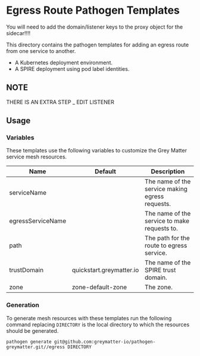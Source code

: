 # Egress Route Pathogen Templates


You will need to add the domain/listener keys to the proxy object for the sidecar!!!!


This directory contains the pathogen templates for adding an egress route from one service to another.

- A Kubernetes deployment environment.
- A SPIRE deployment using pod label identities.

## NOTE

THERE IS AN EXTRA STEP _ EDIT LISTENER

## Usage

### Variables

These templates use the following variables to customize the Grey Matter service mesh resources.

| Name                     | Default       | Description                                              |
| ------------------------ | ------------- | -------------------------------------------------------- |
| serviceName              |               | The name of the service making egress requests.          |
| egressServiceName        |               | The name of the service to make requests to.             |
| path                     |               | The path for the route to egress service.                |
| trustDomain              | quickstart.greymatter.io | The name of the SPIRE trust domain.           |
| zone                     | zone-default-zone  | The zone.                                           |

### Generation

To generate mesh resources with these templates run the following command replacing `DIRECTORY` is the local directory to which the resources should be generated.

    pathogen generate git@github.com:greymatter-io/pathogen-greymatter.git//egress DIRECTORY
